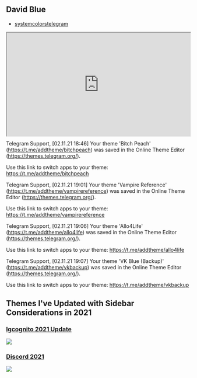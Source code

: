 ## David Blue
- [systemcolorstelegram](systemcolorstelegram.md)

<div style="display: block; position: relative; width: 100%; height: 0px; --aspect-ratio:9/16; padding-bottom: calc(var(--aspect-ratio) * 100%);"><iframe src="https://t.me/addtheme/peacoat" allow="fullscreen" style="position: absolute; top: 0px; left: 0px; height: 100%; width: 100%;"></iframe></div>

Telegram Support, [02.11.21 18:46]
Your theme 'Bitch Peach' (https://t.me/addtheme/bitchpeach) was saved in the Online Theme Editor (https://themes.telegram.org/). 

Use this link to switch apps to your theme: 
https://t.me/addtheme/bitchpeach

Telegram Support, [02.11.21 19:01]
Your theme 'Vampire Reference' (https://t.me/addtheme/vampirereference) was saved in the Online Theme Editor (https://themes.telegram.org/). 

Use this link to switch apps to your theme: 
https://t.me/addtheme/vampirereference

Telegram Support, [02.11.21 19:06]
Your theme 'Allo4Life' (https://t.me/addtheme/allo4life) was saved in the Online Theme Editor (https://themes.telegram.org/). 

Use this link to switch apps to your theme: 
https://t.me/addtheme/allo4life

Telegram Support, [02.11.21 19:07]
Your theme 'VK Blue (Backup)' (https://t.me/addtheme/vkbackup) was saved in the Online Theme Editor (https://themes.telegram.org/). 

Use this link to switch apps to your theme: 
https://t.me/addtheme/vkbackup

## Themes I've Updated with Sidebar Considerations in 2021
### [Igcognito 2021 Update](https://t.me/addtheme/incognito2021)
![](Incognito2021.tdesktop-theme)

### [Discord 2021](https://t.me/addtheme/discord2021)
![](Discord%202021.tdesktop-theme)